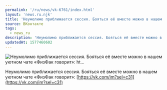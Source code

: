 ```yaml
---
permalink: '/ru/news/vk-6761/index.html'
layout: 'news.ru.njk'
title: 'Неумолимо приближается сессия. Бояться её вместе можно в нашем уютном чате «ФизФак говорит»: ht'
source: ВКонтакте
tags:
  - news_ru
description: 'Неумолимо приближается сессия. Бояться её вместе можно в нашем уютном чате «ФизФак говорит»: ht…'
updatedAt: 1577460602
---
```

![Неумолимо приближается сессия. Бояться её вместе можно в нашем уютном чате «ФизФак говорит»: ht…](https://sun9-18.userapi.com/impg/c854532/v854532341/1ac4c8/TEH4ZAkCyqs.jpg?size=864x1080&quality=96&proxy=1&sign=efd7e87e8a9e24dfa06545159687171b&c_uniq_tag=Nr8b-jWaTGxHUm5zG-UIE8mfnxkCs26ZMkNGvZGx4zs&type=album)

Неумолимо приближается сессия. Бояться её вместе можно в нашем уютном чате «ФизФак говорит»: [https://vk.com/im?sel=c31](https://vk.com/im?sel=c31)
